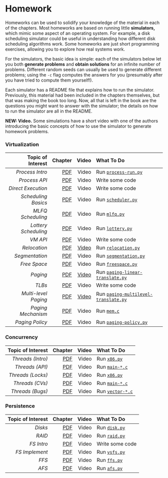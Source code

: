 # Homework

Homeworks can be used to solidify your knowledge of the material in each of the chapters. Most homeworks are based on running little **simulators,** which mimic some aspect of an operating system. For example, a disk scheduling simulator could be useful in understanding how different disk scheduling algorithms work. Some homeworks are just short programming exercises, allowing you to explore how real systems work.

For the simulators, the basic idea is simple: each of the simulators below let you both **generate problems** and **obtain solutions** for an infinite number of problems. Different random seeds can usually be used to generate different problems; using the `-c` flag computes the answers for you (presumably after you have tried to compute them yourself!).

Each simulator has a README file that explains how to run the simulator. Previously, this material had been included in the chapters themselves, but that was making the book too long. Now, all that is left in the book are the questions you might want to answer with the simulator; the details on how to run the simulator are all in the README.

**NEW: Video.** Some simulations have a short video with one of the authors introducing the basic concepts of how to use the simulator to generate homework problems.


### Virtualization

 | **Topic of Interest** | **Chapter** | **Video** | **What To Do** |
 |----------------------:|------------:|----------:|:---------------|
 | _Process Intro_ | [PDF](http://www.cs.wisc.edu/~remzi/OSTEP/cpu-intro.pdf) | Video | Run [`process-run.py`](http://pages.cs.wisc.edu/~remzi/OSTEP/Homework/HW-CPU-Intro.tgz) |
 | _Process API_ | [PDF](http://www.cs.wisc.edu/~remzi/OSTEP/cpu-api.pdf) | Video | Write some code |
 | _Direct Execution_ | [PDF](http://www.cs.wisc.edu/~remzi/OSTEP/cpu-mechanisms.pdf) | Video | Write some code |
 | _Scheduling Basics_ | [PDF](http://www.cs.wisc.edu/~remzi/OSTEP/cpu-sched.pdf) | Video | Run [`scheduler.py`](http://pages.cs.wisc.edu/~remzi/OSTEP/Homework/HW-Scheduler.tgz) |
 | _MLFQ Scheduling_ | [PDF](http://www.cs.wisc.edu/~remzi/OSTEP/cpu-sched-mlfq.pdf) | Video | Run [`mlfq.py`](http://pages.cs.wisc.edu/~remzi/OSTEP/Homework/HW-MLFQ.tgz) |
 | _Lottery Scheduling_ | [PDF](http://www.cs.wisc.edu/~remzi/OSTEP/cpu-sched-lottery.pdf) | Video | Run [`lottery.py`](http://pages.cs.wisc.edu/~remzi/OSTEP/Homework/HW-Lottery.tgz) |
 | _VM API_ | [PDF](http://www.cs.wisc.edu/~remzi/OSTEP/vm-api.pdf) | Video | Write some code |
 | _Relocation_ | [PDF](http://www.cs.wisc.edu/~remzi/OSTEP/vm-mechanism.pdf) | [Video](http://youtu.be/mC3u99x8nqE) | Run [`relocation.py`](http://pages.cs.wisc.edu/~remzi/OSTEP/Homework/HW-Relocation.tgz) |
 | _Segmentation_ | [PDF](http://www.cs.wisc.edu/~remzi/OSTEP/vm-segmentation.pdf) | Video | Run [`segmentation.py`](http://pages.cs.wisc.edu/~remzi/OSTEP/Homework/HW-Segmentation.tgz) |
 | _Free Space_ | [PDF](http://www.cs.wisc.edu/~remzi/OSTEP/vm-freespace.pdf) | Video | Run [`freespace.py`](http://pages.cs.wisc.edu/~remzi/OSTEP/Homework/HW-Freespace.tgz) |
 | _Paging_ | [PDF](http://www.cs.wisc.edu/~remzi/OSTEP/vm-paging.pdf) | [Video](http://youtu.be/AhfSDqud3j4) | Run [`paging-linear-translate.py`](http://pages.cs.wisc.edu/~remzi/OSTEP/Homework/HW-Paging-LinearTranslate.tgz) |
 | _TLBs_ | [PDF](http://www.cs.wisc.edu/~remzi/OSTEP/vm-tlbs.pdf) | Video | Write some code |
 | _Multi-level Paging_ | [PDF](http://www.cs.wisc.edu/~remzi/OSTEP/vm-smalltables.pdf) | [Video](http://youtu.be/m1BQZPZduWk) | Run [`paging-multilevel-translate.py`](http://pages.cs.wisc.edu/~remzi/OSTEP/Homework/HW-Paging-MultiLevelTranslate.tgz) |
 | _Paging Mechanism_ | [PDF](http://www.cs.wisc.edu/~remzi/OSTEP/vm-beyondphys.pdf) | Video | Run [`mem.c`](http://pages.cs.wisc.edu/~remzi/OSTEP/Homework/HW-Paging-BeyondPhys-Real.tgz) |
 | _Paging Policy_ | [PDF](http://www.cs.wisc.edu/~remzi/OSTEP/vm-beyondphys-policy.pdf) | Video | Run [`paging-policy.py`](http://pages.cs.wisc.edu/~remzi/OSTEP/Homework/HW-Paging-Policy.tgz) |

### Concurrency

 | **Topic of Interest** | **Chapter** | **Video** | **What To Do** |
  |----------------------:|------------:|----------:|:---------------|
 | _Threads (Intro)_ | [PDF](http://www.cs.wisc.edu/~remzi/OSTEP/threads-intro.pdf) | Video | Run [`x86.py`](http://pages.cs.wisc.edu/~remzi/OSTEP/Homework/HW-ThreadsIntro.tgz) |
 | _Threads (API)_ | [PDF](http://www.cs.wisc.edu/~remzi/OSTEP/threads-api.pdf) | Video | Run [`main-*.c`](http://pages.cs.wisc.edu/~remzi/OSTEP/Homework/HW-Threads-RealAPI.tgz) |
 | _Threads (Locks)_ | [PDF](http://www.cs.wisc.edu/~remzi/OSTEP/threads-locks.pdf) | Video | Run [`x86.py`](http://pages.cs.wisc.edu/~remzi/OSTEP/Homework/HW-ThreadsLocks.tgz) |
 | _Threads (CVs)_ | [PDF](http://www.cs.wisc.edu/~remzi/OSTEP/threads-cv.pdf) | Video | Run [`main-*.c`](http://pages.cs.wisc.edu/~remzi/OSTEP/Homework/HW-Threads-RealCV.tgz) |
 | _Threads (Bugs)_ | [PDF](http://www.cs.wisc.edu/~remzi/OSTEP/threads-bugs.pdf) | Video | Run [`vector-*.c`](http://pages.cs.wisc.edu/~remzi/OSTEP/Homework/HW-Threads-RealDeadlock.tgz) |

### Persistence

 | **Topic of Interest** | **Chapter** | **Video** | **What To Do** |
  |----------------------:|------------:|----------:|:---------------|
 | _Disks_ | [PDF](http://www.cs.wisc.edu/~remzi/OSTEP/file-disks.pdf) | Video | Run [`disk.py`](http://pages.cs.wisc.edu/~remzi/OSTEP/Homework/HW-Disk.tgz) |
 | _RAID_ | [PDF](http://www.cs.wisc.edu/~remzi/OSTEP/file-raid.pdf) | Video | Run [`raid.py`](http://pages.cs.wisc.edu/~remzi/OSTEP/Homework/HW-Raid.tgz) |
 | _FS Intro_ | [PDF](http://www.cs.wisc.edu/~remzi/OSTEP/file-intro.pdf) | Video | Write some code |
 | _FS Implement_ | [PDF](http://www.cs.wisc.edu/~remzi/OSTEP/file-implementation.pdf) | Video | Run [`vsfs.py`](http://pages.cs.wisc.edu/~remzi/OSTEP/Homework/HW-VSFS.tgz) |
 | _FFS_ | [PDF](http://www.cs.wisc.edu/~remzi/OSTEP/file-ffs.pdf) | Video | Run [`ffs.py`](http://pages.cs.wisc.edu/~remzi/OSTEP/Homework/HW-FFS.tgz) |
 | _AFS_ | [PDF](http://www.cs.wisc.edu/~remzi/OSTEP/dist-afs.pdf) | Video | Run [`afs.py`](http://pages.cs.wisc.edu/~remzi/OSTEP/Homework/HW-AFS.tgz) |

